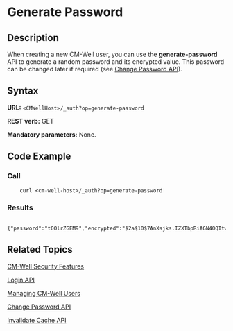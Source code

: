 # Generate Password

## Description

When creating a new CM-Well user, you can use the **generate-password** API to generate a random password and its encrypted value. This password can be changed later if required (see [Change Password API](API.Auth.ChangePassword.md)).

## Syntax

**URL:** ```<CMWellHost>/_auth?op=generate-password```

**REST verb:** GET

**Mandatory parameters:** None.

## Code Example

### Call

```
    curl <cm-well-host>/_auth?op=generate-password
```

### Results

```
    {"password":"t0OlrZGEM9","encrypted":"$2a$10$7AnXsjks.IZXTbpRiAGN4OQItwiz4sgxM49lvTiCjWgOhbbOQkg2m"}
```

## Related Topics

[CM-Well Security Features](../../DeveloperGuide/DevGuide.CM-WellSecurityFeatures.md)

[Login API](API.Auth.Login.md)

[Managing CM-Well Users](../../DeveloperGuide/DevGuide.ManagingUsers.md)

[Change Password API](API.Auth.ChangePassword.md)

[Invalidate Cache API](API.Auth.InvalidateCache.md)


